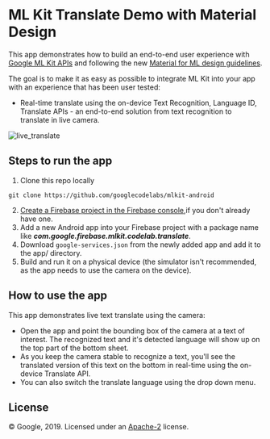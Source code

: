 # ML Kit Translate Demo with Material Design

This app demonstrates how to build an end-to-end user experience with [Google ML Kit APIs](https://developers.google.com/ml-kit) and following the new [Material for ML design guidelines](https://material.io/collections/machine-learning/).

The goal is to make it as easy as possible to integrate ML Kit into your app with an experience that has been user tested:

* Real-time translate using the on-device Text Recognition, Language ID, Translate APIs - an end-to-end solution from text recognition to translate in live camera.

![live_translate](./demo.gif)


## Steps to run the app

1. Clone this repo locally
  ```
  git clone https://github.com/googlecodelabs/mlkit-android
  ```
2. [Create a Firebase project in the Firebase console](https://firebase.google.com/docs/android/setup),if you don't already have one.
3. Add a new Android app into your Firebase project with a package name like ***com.google.firebase.mlkit.codelab.translate***.
4. Download `google-services.json` from the newly added app and add it to the app/ directory.
5. Build and run it on a physical device (the simulator isn't recommended, as the app needs to use the camera on the device).

## How to use the app

This app demonstrates live text translate using the camera:
* Open the app and point the bounding box of the camera at a text of interest. The recognized text and it's detected language will show up on the top part of the bottom sheet.
* As you keep the camera stable to recognize a text, you'll see the translated version of this text on the bottom in real-time using the on-device Translate API.
* You can also switch the translate language using the drop down menu.


## License
© Google, 2019. Licensed under an [Apache-2](./LICENSE) license.

